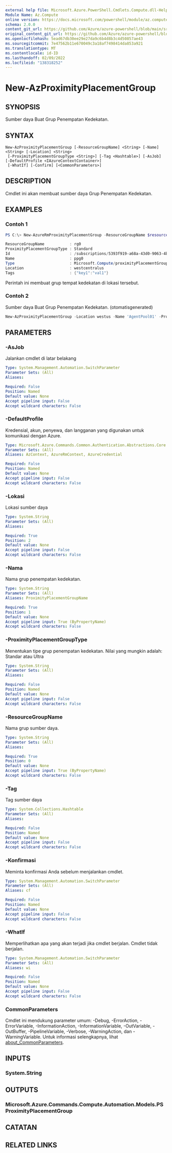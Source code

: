 ```yaml
---
external help file: Microsoft.Azure.PowerShell.Cmdlets.Compute.dll-Help.xml
Module Name: Az.Compute
online version: https://docs.microsoft.com/powershell/module/az.compute/new-azproximityplacementgroup
schema: 2.0.0
content_git_url: https://github.com/Azure/azure-powershell/blob/main/src/Compute/Compute/help/New-AzProximityPlacementGroup.md
original_content_git_url: https://github.com/Azure/azure-powershell/blob/main/src/Compute/Compute/help/New-AzProximityPlacementGroup.md
ms.openlocfilehash: 5ead67db30ee29e27da9c6b4d8b3c4d50857ae43
ms.sourcegitcommit: 7e47562b11e670049c3a18af7498414da853a921
ms.translationtype: MT
ms.contentlocale: id-ID
ms.lasthandoff: 02/09/2022
ms.locfileid: "138318252"
---
```

# New-AzProximityPlacementGroup

## SYNOPSIS
Sumber daya Buat Grup Penempatan Kedekatan.

## SYNTAX

```
New-AzProximityPlacementGroup [-ResourceGroupName] <String> [-Name] <String> [-Location] <String>
 [-ProximityPlacementGroupType <String>] [-Tag <Hashtable>] [-AsJob] [-DefaultProfile <IAzureContextContainer>]
 [-WhatIf] [-Confirm] [<CommonParameters>]
```

## DESCRIPTION
Cmdlet ini akan membuat sumber daya Grup Penempatan Kedekatan.

## EXAMPLES

### Contoh 1
```powershell
PS C:\> New-AzureRmProximityPlacementGroup -ResourceGroupName $resourceGroupName -Name $proximityPlacementGroupName -Location $location -Tag @{key1 = "val1"}

ResourceGroupName           : rg0
ProximityPlacementGroupType : Standard
Id                          : /subscriptions/5393f919-a68a-43d0-9063-4b2bda6bffdf/resourceGroups/rg0/providers/Microsoft.Compute/proximityPlacementGroups/ppg0
Name                        : ppg0
Type                        : Microsoft.Compute/proximityPlacementGroups
Location                    : westcentralus
Tags                        : {"key1":"val1"}
```

Perintah ini membuat grup tempat kedekatan di lokasi tersebut.

### Contoh 2

Sumber daya Buat Grup Penempatan Kedekatan. (otomatisgenerated)

```powershell <!-- Aladdin Generated Example --> 
New-AzProximityPlacementGroup -Location westus -Name 'AgentPool01' -ProximityPlacementGroupType <String> -ResourceGroupName myresourcegroup
```

## PARAMETERS

### -AsJob
Jalankan cmdlet di latar belakang

```yaml
Type: System.Management.Automation.SwitchParameter
Parameter Sets: (All)
Aliases:

Required: False
Position: Named
Default value: None
Accept pipeline input: False
Accept wildcard characters: False
```

### -DefaultProfile
Kredensial, akun, penyewa, dan langganan yang digunakan untuk komunikasi dengan Azure.

```yaml
Type: Microsoft.Azure.Commands.Common.Authentication.Abstractions.Core.IAzureContextContainer
Parameter Sets: (All)
Aliases: AzContext, AzureRmContext, AzureCredential

Required: False
Position: Named
Default value: None
Accept pipeline input: False
Accept wildcard characters: False
```

### -Lokasi
Lokasi sumber daya

```yaml
Type: System.String
Parameter Sets: (All)
Aliases:

Required: True
Position: 2
Default value: None
Accept pipeline input: False
Accept wildcard characters: False
```

### -Nama
Nama grup penempatan kedekatan.

```yaml
Type: System.String
Parameter Sets: (All)
Aliases: ProximityPlacementGroupName

Required: True
Position: 1
Default value: None
Accept pipeline input: True (ByPropertyName)
Accept wildcard characters: False
```

### -ProximityPlacementGroupType
Menentukan tipe grup penempatan kedekatan.  Nilai yang mungkin adalah: Standar atau Ultra

```yaml
Type: System.String
Parameter Sets: (All)
Aliases:

Required: False
Position: Named
Default value: None
Accept pipeline input: False
Accept wildcard characters: False
```

### -ResourceGroupName
Nama grup sumber daya.

```yaml
Type: System.String
Parameter Sets: (All)
Aliases:

Required: True
Position: 0
Default value: None
Accept pipeline input: True (ByPropertyName)
Accept wildcard characters: False
```

### -Tag
Tag sumber daya

```yaml
Type: System.Collections.Hashtable
Parameter Sets: (All)
Aliases:

Required: False
Position: Named
Default value: None
Accept pipeline input: False
Accept wildcard characters: False
```

### -Konfirmasi
Meminta konfirmasi Anda sebelum menjalankan cmdlet.

```yaml
Type: System.Management.Automation.SwitchParameter
Parameter Sets: (All)
Aliases: cf

Required: False
Position: Named
Default value: None
Accept pipeline input: False
Accept wildcard characters: False
```

### -WhatIf
Memperlihatkan apa yang akan terjadi jika cmdlet berjalan.
Cmdlet tidak berjalan.

```yaml
Type: System.Management.Automation.SwitchParameter
Parameter Sets: (All)
Aliases: wi

Required: False
Position: Named
Default value: None
Accept pipeline input: False
Accept wildcard characters: False
```

### CommonParameters
Cmdlet ini mendukung parameter umum: -Debug, -ErrorAction, -ErrorVariable, -InformationAction, -InformationVariable, -OutVariable, -OutBuffer, -PipelineVariable, -Verbose, -WarningAction, dan -WarningVariable. Untuk informasi selengkapnya, lihat [about_CommonParameters](http://go.microsoft.com/fwlink/?LinkID=113216).

## INPUTS

### System.String

## OUTPUTS

### Microsoft.Azure.Commands.Compute.Automation.Models.PSProximityPlacementGroup

## CATATAN

## RELATED LINKS
